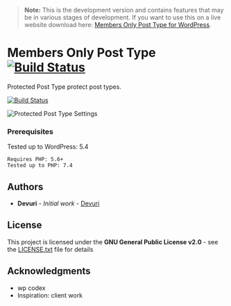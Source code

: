 > **Note:** This is the development version and contains features that may be in various stages of development. If you want to use this on a live website download here: [Members Only Post Type for WordPress](https://wordpress.org/plugins/members-only-post-type/).

# Members Only Post Type [![Build Status](https://travis-ci.com/devuri/members-only-post-type.svg?branch=master)](https://travis-ci.com/devuri/members-only-post-type)
Protected Post Type protect post types.

[![Build Status](https://travis-ci.com/devuri/members-only-post-type.svg?branch=master)](https://travis-ci.com/devuri/members-only-post-type)

![Protected Post Type Settings](https://user-images.githubusercontent.com/4777400/81521274-497c6080-930c-11ea-82c6-026992c0d440.png)

### Prerequisites

Tested up to WordPress: 5.4
```
Requires PHP: 5.6+
Tested up to PHP: 7.4
```

## Authors

* **Devuri** - *Initial work* - [Devuri](https://github.com/devuri)


## License

This project is licensed under the **GNU General Public License v2.0** - see the [LICENSE.txt](LICENSE.txt) file for details

## Acknowledgments

* wp codex
* Inspiration: client work

